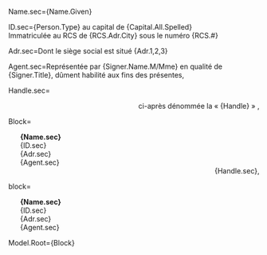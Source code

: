 Name.sec={Name.Given}

ID.sec={Person.Type} au capital de {Capital.All.Spelled}<br>Immatriculée au RCS de {RCS.Adr.City} sous le numéro {RCS.#}

Adr.sec=Dont le siège social est situé {Adr.1,2,3}

Agent.sec=Représentée par {Signer.Name.M/Mme} en qualité de {Signer.Title}, dûment habilité aux fins des présentes,

Handle.sec=<div align="right">ci-après dénommée la « {Handle} » ,</div>

Block=<ul type="none"><b>{Name.sec}</b></li><li>{ID.sec}</li><li>{Adr.sec}</li><li>{Agent.sec}<br><div align="right">{Handle.sec},</div></ul>  

block=<ul type="none"><b>{Name.sec}</b></li><li>{ID.sec}</li><li>{Adr.sec}</li><li>{Agent.sec}</ul>  

Model.Root={Block}